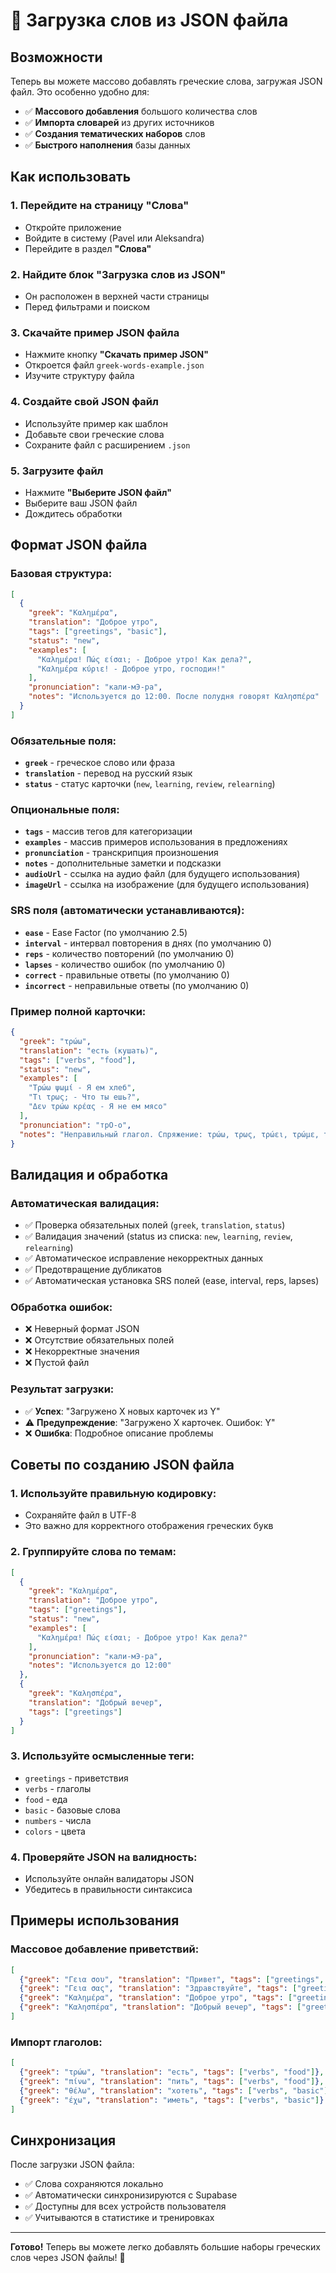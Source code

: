 # 📁 Загрузка слов из JSON файла

## Возможности

Теперь вы можете массово добавлять греческие слова, загружая JSON файл. Это особенно удобно для:

- ✅ **Массового добавления** большого количества слов
- ✅ **Импорта словарей** из других источников
- ✅ **Создания тематических наборов** слов
- ✅ **Быстрого наполнения** базы данных

## Как использовать

### 1. Перейдите на страницу "Слова"
- Откройте приложение
- Войдите в систему (Pavel или Aleksandra)
- Перейдите в раздел **"Слова"**

### 2. Найдите блок "Загрузка слов из JSON"
- Он расположен в верхней части страницы
- Перед фильтрами и поиском

### 3. Скачайте пример JSON файла
- Нажмите кнопку **"Скачать пример JSON"**
- Откроется файл `greek-words-example.json`
- Изучите структуру файла

### 4. Создайте свой JSON файл
- Используйте пример как шаблон
- Добавьте свои греческие слова
- Сохраните файл с расширением `.json`

### 5. Загрузите файл
- Нажмите **"Выберите JSON файл"**
- Выберите ваш JSON файл
- Дождитесь обработки

## Формат JSON файла

### Базовая структура:
```json
[
  {
    "greek": "Καλημέρα",
    "translation": "Доброе утро",
    "tags": ["greetings", "basic"],
    "status": "new",
    "examples": [
      "Καλημέρα! Πώς είσαι; - Доброе утро! Как дела?",
      "Καλημέρα κύριε! - Доброе утро, господин!"
    ],
    "pronunciation": "кали-мЭ-ра",
    "notes": "Используется до 12:00. После полудня говорят Καλησπέρα"
  }
]
```

### Обязательные поля:
- **`greek`** - греческое слово или фраза
- **`translation`** - перевод на русский язык
- **`status`** - статус карточки (`new`, `learning`, `review`, `relearning`)

### Опциональные поля:
- **`tags`** - массив тегов для категоризации
- **`examples`** - массив примеров использования в предложениях
- **`pronunciation`** - транскрипция произношения
- **`notes`** - дополнительные заметки и подсказки
- **`audioUrl`** - ссылка на аудио файл (для будущего использования)
- **`imageUrl`** - ссылка на изображение (для будущего использования)

### SRS поля (автоматически устанавливаются):
- **`ease`** - Ease Factor (по умолчанию 2.5)
- **`interval`** - интервал повторения в днях (по умолчанию 0)
- **`reps`** - количество повторений (по умолчанию 0)
- **`lapses`** - количество ошибок (по умолчанию 0)
- **`correct`** - правильные ответы (по умолчанию 0)
- **`incorrect`** - неправильные ответы (по умолчанию 0)

### Пример полной карточки:
```json
{
  "greek": "τρώω",
  "translation": "есть (кушать)",
  "tags": ["verbs", "food"],
  "status": "new",
  "examples": [
    "Τρώω ψωμί - Я ем хлеб",
    "Τι τρως; - Что ты ешь?",
    "Δεν τρώω κρέας - Я не ем мясо"
  ],
  "pronunciation": "трО-о",
  "notes": "Неправильный глагол. Спряжение: τρώω, τρως, τρώει, τρώμε, τρώτε, τρώνε"
}
```

## Валидация и обработка

### Автоматическая валидация:
- ✅ Проверка обязательных полей (`greek`, `translation`, `status`)
- ✅ Валидация значений (status из списка: `new`, `learning`, `review`, `relearning`)
- ✅ Автоматическое исправление некорректных данных
- ✅ Предотвращение дубликатов
- ✅ Автоматическая установка SRS полей (ease, interval, reps, lapses)

### Обработка ошибок:
- ❌ Неверный формат JSON
- ❌ Отсутствие обязательных полей
- ❌ Некорректные значения
- ❌ Пустой файл

### Результат загрузки:
- ✅ **Успех**: "Загружено X новых карточек из Y"
- ⚠️ **Предупреждение**: "Загружено X карточек. Ошибок: Y"
- ❌ **Ошибка**: Подробное описание проблемы

## Советы по созданию JSON файла

### 1. Используйте правильную кодировку:
- Сохраняйте файл в UTF-8
- Это важно для корректного отображения греческих букв

### 2. Группируйте слова по темам:
```json
[
  {
    "greek": "Καλημέρα",
    "translation": "Доброе утро",
    "tags": ["greetings"],
    "status": "new",
    "examples": [
      "Καλημέρα! Πώς είσαι; - Доброе утро! Как дела?"
    ],
    "pronunciation": "кали-мЭ-ра",
    "notes": "Используется до 12:00"
  },
  {
    "greek": "Καλησπέρα", 
    "translation": "Добрый вечер",
    "tags": ["greetings"]
  }
]
```

### 3. Используйте осмысленные теги:
- `greetings` - приветствия
- `verbs` - глаголы
- `food` - еда
- `basic` - базовые слова
- `numbers` - числа
- `colors` - цвета

### 4. Проверяйте JSON на валидность:
- Используйте онлайн валидаторы JSON
- Убедитесь в правильности синтаксиса

## Примеры использования

### Массовое добавление приветствий:
```json
[
  {"greek": "Γεια σου", "translation": "Привет", "tags": ["greetings", "informal"]},
  {"greek": "Γεια σας", "translation": "Здравствуйте", "tags": ["greetings", "formal"]},
  {"greek": "Καλημέρα", "translation": "Доброе утро", "tags": ["greetings", "time"]},
  {"greek": "Καλησπέρα", "translation": "Добрый вечер", "tags": ["greetings", "time"]}
]
```

### Импорт глаголов:
```json
[
  {"greek": "τρώω", "translation": "есть", "tags": ["verbs", "food"]},
  {"greek": "πίνω", "translation": "пить", "tags": ["verbs", "food"]},
  {"greek": "θέλω", "translation": "хотеть", "tags": ["verbs", "basic"]},
  {"greek": "έχω", "translation": "иметь", "tags": ["verbs", "basic"]}
]
```

## Синхронизация

После загрузки JSON файла:
- ✅ Слова сохраняются локально
- ✅ Автоматически синхронизируются с Supabase
- ✅ Доступны для всех устройств пользователя
- ✅ Учитываются в статистике и тренировках

---

**Готово!** Теперь вы можете легко добавлять большие наборы греческих слов через JSON файлы! 🎯

